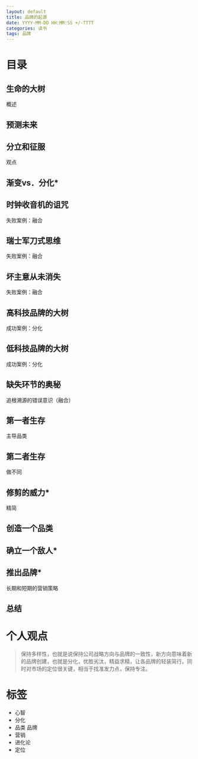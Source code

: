 ```yaml
---
layout: default
title: 品牌的起源
date: YYYY-MM-DD HH:MM:SS +/-TTTT
categories: 读书
tags: 品牌
---
```

# 目录
 ## 生命的大树
  概述
 ## 预测未来
 ## 分立和征服
  观点
 ## 渐变vs．分化*
  ## 时钟收音机的诅咒
  失败案例：融合
  ## 瑞士军刀式思维
  失败案例：融合
  ## 坏主意从未消失
  失败案例：融合
  ## 高科技品牌的大树
  成功案例：分化
  ## 低科技品牌的大树
  成功案例：分化
  ## 缺失环节的奥秘
  追根溯源的错误意识（融合）
  ## 第一者生存
  主导品类
  ## 第二者生存
  做不同
  ## 修剪的威力*
  精简
  ## 创造一个品类
  ## 确立一个敌人*
  ## 推出品牌*
  长期和短期的营销策略
  ## 总结

# 个人观点
> 保持多样性，也就是说保持公司战略方向与品牌的一致性，新方向意味着新的品牌创建，也就是分化，优胜劣汰，精益求精，让各品牌的轻装简行。同时对市场的定位很关键，相当于找准发力点，保持专注。

# 标签
- 心智
- 分化
- 品类 品牌
- 营销
- 进化论
- 定位
